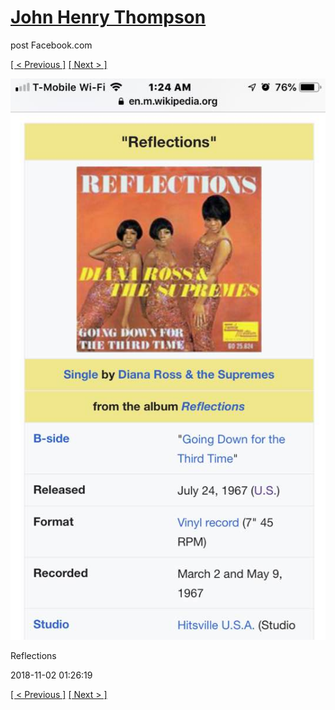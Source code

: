 # [John Henry Thompson](../README.md)
post Facebook.com

[[ < Previous ]](2018-11-02-1.md) [[ Next > ]](2018-11-02-3.md)

[![](../media/2018-11-02/Timeline-Photos-Reflections.jpg)](../README.md)

Reflections

2018-11-02 01:26:19

[[ < Previous ]](2018-11-02-1.md) [[ Next > ]](2018-11-02-3.md)